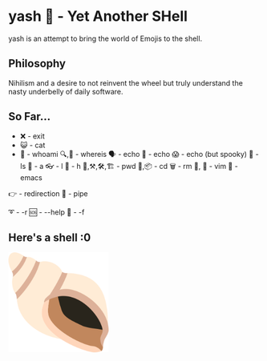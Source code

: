 # yash 🐚 - Yet Another SHell

yash is an attempt to bring the world of Emojis to the shell.


## Philosophy

Nihilism and a desire to not reinvent the wheel but truly understand the nasty underbelly of daily software.

## So Far...

- ❌ - exit
- 😺 - cat
- 🤔 - whoami
🔍,🔎 - whereis
🗣️ - echo
🤬 - echo
😱 - echo (but spooky)
👀 - ls
  🔬 - a
  👓 - l
  👶 - h
🔨,⚒️,🛠️,🏗️ - pwd
🏃,📦 - cd
🗑️ - rm
📔, 📓 - vim
🤢 - emacs

👉 - redirection
🪈 - pipe

➰ - -r
🆘 - --help
💪 - -f


## Here's a shell :0

<img src="shell.png" width="200" height="200">
